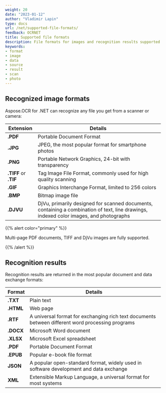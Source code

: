 ```yaml
---
weight: 20
date: "2023-01-12"
author: "Vladimir Lapin"
type: docs
url: /net/supported-file-formats/
feedback: OCRNET
title: Supported file formats
description: File formats for images and recognition results supported by Aspose.OCR.
keywords:
- format
- image
- data
- source
- result
- scan
- photo
---
```


## Recognized image formats

Aspose.OCR for .NET can recognize any file you get from a scanner or camera:

Extension             | Details
--------------------- | -------
**.PDF**              | Portable Document Format
**.JPG**              | JPEG, the most popular format for smartphone photos
**.PNG**              | Portable Network Graphics, 24-bit with transparency
**.TIFF** or **.TIF** | Tag Image File Format, commonly used for high quality scanning
**.GIF**              | Graphics Interchange Format, limited to 256 colors
**.BMP**              | Bitmap image file
**.DJVU**             | DjVu, primarily designed for scanned documents, containing a combination of text, line drawings, indexed color images, and photographs

{{% alert color="primary" %}}

Multi-page PDF documents, TIFF and DjVu images are fully supported.

{{% /alert %}}


## Recognition results

Recognition results are returned in the most popular document and data exchange formats:

Format    | Details
--------- | -------
**.TXT**  | Plain text
**.HTML** | Web page
**.RTF**  | A universal format for exchanging rich text documents between different word processing programs
**.DOCX** | Microsoft Word document
**.XLSX** | Microsoft Excel spreadsheet
**.PDF**  | Portable Document Format
**.EPUB** | Popular e-book file format
**JSON**  | A popular open-standard format, widely used in software development and data exchange
**XML**   | Extensible Markup Language, a universal format for most systems
